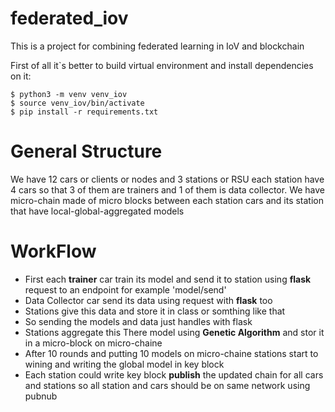 # federated_iov
This is a project for combining federated learning in IoV and blockchain

First of all it`s better to  build virtual environment and install dependencies on it:

```commandline
$ python3 -m venv venv_iov 
$ source venv_iov/bin/activate
$ pip install -r requirements.txt 
```



<h1>General Structure</h1> 

We have 12 cars or clients or nodes and 3 stations or RSU each station have 4 cars so that 3 of them are 
trainers and 1 of them is data collector. We have micro-chain made of micro blocks between each station cars
and its station that have local-global-aggregated models 

<h1>WorkFlow</h1> 
<ul>
<li>First each <b>trainer</b> car train its model  and send it to station using <b>flask</b> request to an endpoint for example 'model/send'</li>  
<li>Data Collector car send its data using request with <b>flask</b> too </li>
<li>Stations give this data and store it in class or somthing like that </li>
<li>So sending the models and data just handles with flask</li>
<li>Stations aggregate this There model using <b>Genetic Algorithm</b> and stor it in a micro-block on micro-chaine</li>  
<li>After 10 rounds and putting 10 models on micro-chaine stations start to wining and writing the global model in key block</li>
<li>Each station could write key block <b>publish</b> the updated chain for all cars and stations so all station and cars should be on same network using pubnub</li>
</ul>
